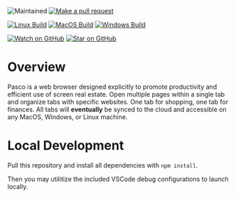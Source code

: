 ![Maintained][maintained-badge]
[![Make a pull request][prs-badge]][prs]

[![Linux Build][linux-build-badge]][linux-build]
[![MacOS Build][macos-build-badge]][macos-build]
[![Windows Build][windows-build-badge]][windows-build]

[![Watch on GitHub][github-watch-badge]][github-watch]
[![Star on GitHub][github-star-badge]][github-star]

# Overview
Pasco is a web browser designed explicitly to promote productivity and efficient use of screen real estate. Open multiple pages within a single tab and organize tabs with specific websites. One tab for shopping, one tab for finances. All tabs will **eventually** be synced to the cloud and accessible on any MacOS, Windows, or Linux machine.

# Local Development
Pull this repository and install all dependencies with
```npm install```.

Then you may utilitize the included VSCode debug configurations to launch locally.

[maintained-badge]: https://img.shields.io/badge/maintained-yes-brightgreen
[prs-badge]: https://img.shields.io/badge/PRs-welcome-red.svg
[prs]: http://makeapullrequest.com

[linux-build-badge]: https://github.com/Theking5301/Pasco/workflows/Linux%20Build/badge.svg
[linux-build]: https://github.com/Theking5301/Pasco/actions?query=workflow%3A%22Linux+Build%22
[macos-build-badge]: https://github.com/Theking5301/Pasco/workflows/MacOS%20Build/badge.svg
[macos-build]: https://github.com/Theking5301/Pasco/actions?query=workflow%3A%22MacOS+Build%22
[windows-build-badge]: https://github.com/Theking5301/Pasco/workflows/Windows%20Build/badge.svg
[windows-build]: https://github.com/Theking5301/Pasco/actions?query=workflow%3A%22Windows+Build%22

[github-watch-badge]: https://img.shields.io/github/watchers/Theking5301/Pasco.svg?style=social
[github-watch]: https://github.com/Theking5301/Pasco/watchers
[github-star-badge]: https://img.shields.io/github/stars/Theking5301/Pasco.svg?style=social
[github-star]: https://github.com/Theking5301/Pasco/stargazers

